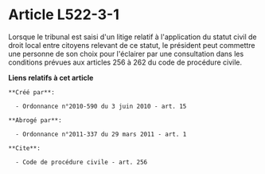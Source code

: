 # Article L522-3-1

Lorsque le tribunal est saisi d'un litige relatif à l'application du statut civil de droit local entre citoyens relevant de
ce statut, le président peut commettre une personne de son choix pour l'éclairer par une consultation dans les conditions
prévues aux articles 256 à 262 du code de procédure civile.

**Liens relatifs à cet article**

	**Créé par**:

	  - Ordonnance n°2010-590 du 3 juin 2010 - art. 15

	**Abrogé par**:

	  - Ordonnance n°2011-337 du 29 mars 2011 - art. 1

	**Cite**:

	  - Code de procédure civile - art. 256
